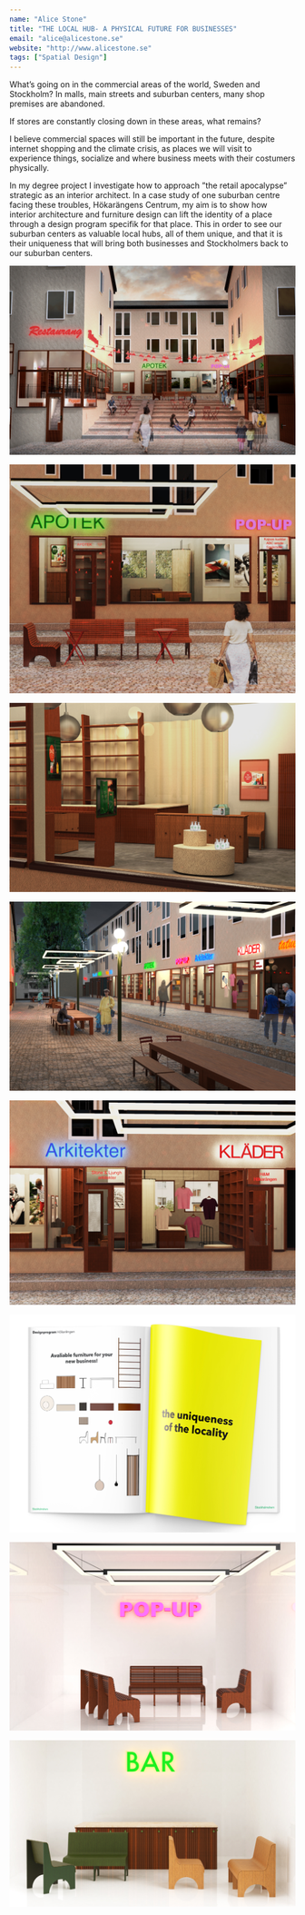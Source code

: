```yaml
---
name: "Alice Stone"
title: "THE LOCAL HUB- A PHYSICAL FUTURE FOR BUSINESSES"
email: "alice@alicestone.se"
website: "http://www.alicestone.se"
tags: ["Spatial Design"]
---
```


What’s going on in the commercial areas of the world, Sweden and Stockholm? In malls, main streets and suburban centers, many shop premises are abandoned.
 
If stores are constantly closing down in these areas, what remains?
 
I believe commercial spaces will still be important in the future, despite internet shopping and the climate crisis, as places we will visit to experience things, socialize and where business meets with their costumers physically. 

In my degree project I investigate how to approach ”the retail apocalypse” strategic as an interior architect. In a case study of one suburban centre facing these troubles, Hökarängens Centrum, my aim is to show how interior architecture and furniture design can lift the identity of a place through a design program specifik for that place. 
This in order to see our suburban centers as valuable local hubs, all of them unique, and that it is their uniqueness that will bring both businesses and Stockholmers back to our suburban centers.

![Image](../../images/alice_stone/ma_sd_alice_stone_01.jpg "#### The spaces in-between turned vivid")

![Image](../../images/alice_stone/ma_sd_alice_stone_02.jpg "#### The businesses adopt to the style of Hökarängen")

![Image](../../images/alice_stone/ma_sd_alice_stone_03.jpg "#### The businesses adopt to the style of Hökarängen- interior")

![Image](../../images/alice_stone/ma_sd_alice_stone_04.jpg "#### The pedestrian street")

![Image](../../images/alice_stone/ma_sd_alice_stone_05.jpg "#### An office next to an H&M Hökarängens store")

![Image](../../images/alice_stone/ma_sd_alice_stone_06.jpg "#### The designprogram for Hökarängen centre")

![Image](../../images/alice_stone/ma_sd_alice_stone_07.jpg "#### Furnitures & sign from designprogram specially made for Hökarängens centre")

![Image](../../images/alice_stone/ma_sd_alice_stone_08.jpg "#### Furnitures & sign from designprogram specially made for Hökarängens centre")

